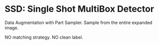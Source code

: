 # SSD: Single Shot MultiBox Detector

Data Augmentation with Part Sampler.
Sample from the entire expanded image.

NO matching strategy.
NO clean label.
